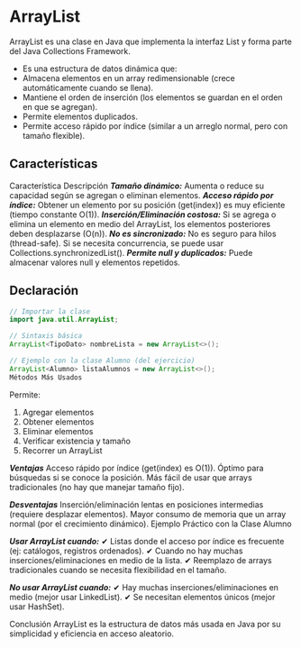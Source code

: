 # ArrayList

ArrayList es una clase en Java que implementa la interfaz List y forma parte del Java Collections Framework.

- Es una estructura de datos dinámica que:
- Almacena elementos en un array redimensionable (crece automáticamente cuando se llena).
- Mantiene el orden de inserción (los elementos se guardan en el orden en que se agregan).
- Permite elementos duplicados.
- Permite acceso rápido por índice (similar a un arreglo normal, pero con tamaño flexible).

## Características

Característica Descripción
***Tamaño dinámico:*** Aumenta o reduce su capacidad según se agregan o eliminan elementos.
***Acceso rápido por índice:*** Obtener un elemento por su posición (get(index)) es muy eficiente (tiempo constante O(1)).
***Inserción/Eliminación costosa:*** Si se agrega o elimina un elemento en medio del ArrayList, los elementos posteriores deben desplazarse (O(n)).
***No es sincronizado:*** No es seguro para hilos (thread-safe). Si se necesita concurrencia, se puede usar Collections.synchronizedList().
***Permite null y duplicados:*** Puede almacenar valores null y elementos repetidos.

## Declaración

```java
// Importar la clase
import java.util.ArrayList; 

// Sintaxis básica
ArrayList<TipoDato> nombreLista = new ArrayList<>();

// Ejemplo con la clase Alumno (del ejercicio)
ArrayList<Alumno> listaAlumnos = new ArrayList<>();
Métodos Más Usados
```

Permite:

1. Agregar elementos
2. Obtener elementos
3. Eliminar elementos
4. Verificar existencia y tamaño
5. Recorrer un ArrayList

***Ventajas***
Acceso rápido por índice (get(index) es O(1)).
Óptimo para búsquedas si se conoce la posición.
Más fácil de usar que arrays tradicionales (no hay que manejar tamaño fijo).

***Desventajas***
Inserción/eliminación lentas en posiciones intermedias (requiere desplazar elementos).
Mayor consumo de memoria que un array normal (por el crecimiento dinámico).
Ejemplo Práctico con la Clase Alumno

***Usar ArrayList cuando:***
✔ Listas donde el acceso por índice es frecuente (ej: catálogos, registros ordenados).
✔ Cuando no hay muchas inserciones/eliminaciones en medio de la lista.
✔ Reemplazo de arrays tradicionales cuando se necesita flexibilidad en el tamaño.

***No usar ArrayList cuando:***
✔ Hay muchas inserciones/eliminaciones en medio (mejor usar LinkedList).
✔ Se necesitan elementos únicos (mejor usar HashSet).

Conclusión
ArrayList es la estructura de datos más usada en Java por su simplicidad y eficiencia en acceso aleatorio.
